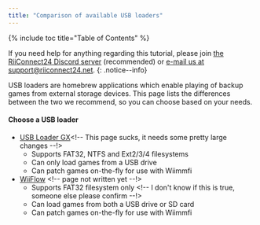 ```yaml
---
title: "Comparison of available USB loaders"
---
```


{% include toc title="Table of Contents" %}

If you need help for anything regarding this tutorial, please join [the RiiConnect24 Discord server](https://discord.gg/b4Y7jfD) (recommended) or [e-mail us at support@riiconnect24.net](mailto:support@riiconnect24.net).
{: .notice--info}

USB loaders are homebrew applications which enable playing of backup games from external storage devices.
This page lists the differences between the two we recommend, so you can choose based on your needs.

#### Choose a USB loader

- [USB Loader GX](usbloadergx)<!-- This page sucks, it needs some pretty large changes --!>
    * Supports FAT32, NTFS and Ext2/3/4 filesystems
    * Can only load games from a USB drive
    * Can patch games on-the-fly for use with Wiimmfi
- [WiiFlow](wiiflow) <!-- page not written yet --!>
    * Supports FAT32 filesystem only <!-- I don't know if this is true, someone else please confirm --!>
    * Can load games from both a USB drive or SD card
    * Can patch games on-the-fly for use with Wiimmfi
